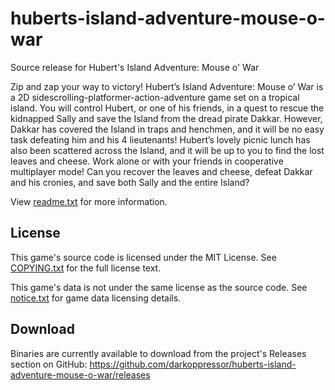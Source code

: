 # huberts-island-adventure-mouse-o-war
Source release for Hubert's Island Adventure: Mouse o' War

Zip and zap your way to victory! Hubert’s Island Adventure: Mouse o’ War is a 2D sidescrolling-platformer-action-adventure game set on a tropical island. You will control Hubert, or one of his friends, in a quest to rescue the kidnapped Sally and save the Island from the dread pirate Dakkar. However, Dakkar has covered the Island in traps and henchmen, and it will be no easy task defeating him and his 4 lieutenants! Hubert’s lovely picnic lunch has also been scattered across the Island, and it will be up to you to find the lost leaves and cheese. Work alone or with your friends in cooperative multiplayer mode! Can you recover the leaves and cheese, defeat Dakkar and his cronies, and save both Sally and the entire Island?

View [readme.txt](docs/readme.txt) for more information.

## License
This game's source code is licensed under the MIT License. See [COPYING.txt](docs/COPYING.txt) for the full license text.

This game's data is not under the same license as the source code. See [notice.txt](docs/notice.txt) for game data licensing details.

## Download
Binaries are currently available to download from the project's Releases section on GitHub:
https://github.com/darkoppressor/huberts-island-adventure-mouse-o-war/releases
